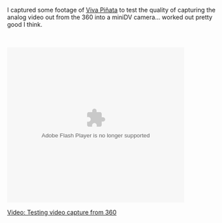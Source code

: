 I captured some footage of <a href="http://on10.net/Blogs/erik/viva-pinata-help-cheats-info-wiki/" target="_blank" class="broken_link">Viva Piñata</a> to test the quality of capturing the analog video out from the 360 into a miniDV camera&#8230; worked out pretty good I think. 

&nbsp;

<embed pluginspage="http://macromedia.com/go/getflashplayer" src="http://images.soapbox.msn.com/flash/soapbox1_1.swf" width="412" height="362" type="application/x-shockwave-flash" flashvars="c=v&v=5699dafe-d864-4d1f-976c-d5f4d9ed78db" wmode="transparent" quality="high">
</embed>

  
<a title="Testing video capture from 360" href="http://soapbox.msn.com/video.aspx?vid=5699dafe-d864-4d1f-976c-d5f4d9ed78db" target="_new" class="broken_link">Video: Testing video capture from 360</a>